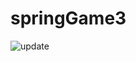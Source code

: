 # springGame3
![update](https://github.com/JulioCoronetti/springGame3/assets/133894436/431ef578-a97a-4b51-8dc2-e441790778d2)
